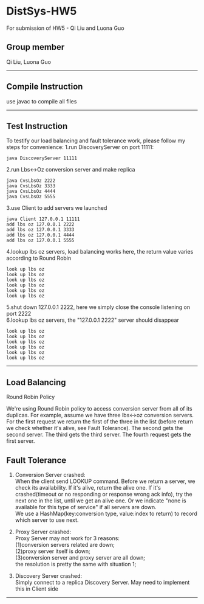 # DistSys-HW5
For submission of HW5 - Qi Liu and Luona Guo

Group member <br/>
-------------
Qi Liu, Luona Guo <br/>
________________________________________________________________________________________________________________________________

Compile Instruction <br/>
-------------
use javac to compile all files<br />
________________________________________________________________________________________________________________________________

Test Instruction <br/>
-------------
To testify our load balancing and fault tolerance work, please follow my steps for convenience:
1.run DiscoveryServer on port 11111:
``````
java DiscoveryServer 11111
``````
2.run Lbs<->Oz conversion server and make replica
`````
java CvsLbsOz 2222
java CvsLbsOz 3333
java CvsLbsOz 4444
java CvsLbsOz 5555
`````
3.use Client to add servers we launched<br />
``````
java Client 127.0.0.1 11111
add lbs oz 127.0.0.1 2222
add lbs oz 127.0.0.1 3333
add lbs oz 127.0.0.1 4444
add lbs oz 127.0.0.1 5555
``````
4.lookup lbs oz servers, load balancing works here, the return value varies according to Round Robin
``````
look up lbs oz
look up lbs oz
look up lbs oz
look up lbs oz
look up lbs oz
look up lbs oz
``````
5.shut down 127.0.0.1 2222, here we simply close the console listening on port 2222<br />
6.lookup lbs oz servers, the "127.0.0.1 2222" server should disappear
``````
look up lbs oz
look up lbs oz
look up lbs oz
look up lbs oz
look up lbs oz
look up lbs oz
``````

________________________________________________________________________________________________________________________________

Load Balancing<br/>
---------------
Round Robin Policy<br/>

We're using Round Robin policy to access conversion server from all of its duplicas. For example, assume we have three lbs<->oz conversion servers. For the first request we return the first of the three in the list (before return we check whether it's alive, see Fault Tolerance). The second gets the second server. The third gets the third server. The fourth request gets the first server. 


Fault Tolerance<br/>
---------------
1. Conversion Server crashed:<br/>
    When the client send LOOKUP command. Before we return a server, we check its availability. If it's alive, return the alive one. If it's crashed(timeout or no responding or response wrong ack info), try the next one in the list, until we get an alive one. Or we indicate "none is available for this type of service" if all servers are down.<br/> 
    We use a HashMap(key:conversion type, value:index to return) to record which server to use next.

2. Proxy Server crashed:<br/>
    Proxy Server may not work for 3 reasons:<br/>
    (1)conversion servers related are down;<br />
    (2)proxy server itself is down;<br />
    (3)conversion server and proxy server are all down;<br />
    the resolution is pretty the same with situation 1;

3. Discovery Server crashed:<br/>
    Simply connect to a replica Discovery Server. May need to implement this in Client side<br/> 
________________________________________________________________________________________________________________________________

